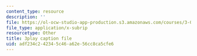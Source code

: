 ```yaml
---
content_type: resource
description: ''
file: https://ol-ocw-studio-app-production.s3.amazonaws.com/courses/3-091sc-introduction-to-solid-state-chemistry-fall-2010/adf234c242345c46a62e56cc8ca5cfe6_xEm2h8yiADY.vtt
file_type: application/x-subrip
resourcetype: Other
title: 3play caption file
uid: adf234c2-4234-5c46-a62e-56cc8ca5cfe6
---
```

